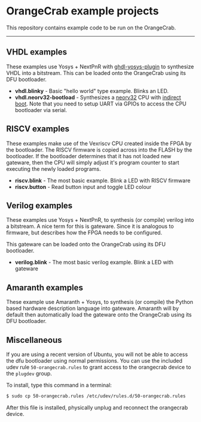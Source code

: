 # OrangeCrab example projects
This repository contains example code to be run on the OrangeCrab.

---

## VHDL examples

These examples use Yosys + NextPnR with [ghdl-yosys-plugin](https://github.com/ghdl/ghdl-yosys-plugin) to synthesize VHDL into a bitstream. This can be loaded onto the OrangeCrab using its DFU bootloader.

* __vhdl.blinky__ - Basic "hello world" type example. Blinks an LED.
* __vhdl.neorv32-bootload__ - Synthesizes a [neorv32](https://github.com/stnolting/neorv32) CPU with [indirect boot](https://stnolting.github.io/neorv32/#_indirect_boot). Note that you need to setup UART via GPIOs to access the CPU bootloader via serial.

## RISCV examples
These examples make use of the Vexriscv CPU created inside the FPGA by the bootloader. The RISCV firmware is copied across into the FLASH by the bootloader. If the bootloader determines that it has not loaded new gateware, then the CPU will simply adjust it's program counter to start executing the newly loaded programs.

* __riscv.blink__ - The most basic example. Blink a LED with RISCV firmware
* __riscv.button__ - Read button input and toggle LED colour 

## Verilog examples
These examples use Yosys + NextPnR, to synthesis (or compile) verilog into a bitstream. A nice term for this is gateware. Since it is analogous to firmware, but describes how the FPGA needs to be configured. 

This gateware can be loaded onto the OrangeCrab using its DFU bootloader.

* __verilog.blink__ - The most basic verilog example. Blink a LED with gateware

## Amaranth examples
These example use Amaranth + Yosys, to synthesis (or compile) the Python based hardware description language into gateware. 
Amaranth will by default then automatically load the gateware onto the OrangeCrab using its DFU bootloader.

## Miscellaneous
If you are using a recent version of Ubuntu, you will not be able to access the dfu bootloader using normal permissions.
You can use the included udev rule `50-orangecrab.rules` to grant access to the orangecrab device to the `plugdev` group.

To install, type this command in a terminal:

```bash
$ sudo cp 50-orangecrab.rules /etc/udev/rules.d/50-orangecrab.rules
```

After this file is installed, physically unplug and reconnect the orangecrab device.
